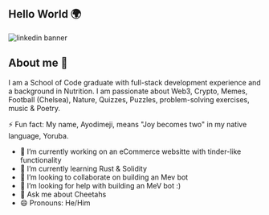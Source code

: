 ## Hello World 🌍
![linkedin banner](https://github.com/Ayodimeji-stacks/Ayodimeji-stacks/assets/149108938/17ffd1bb-6551-4ffe-8afb-1395bf871a37)

## About me 👋

I am a School of Code graduate with full-stack development experience and a background in Nutrition. I am passionate about Web3, Crypto, Memes, Football (Chelsea), Nature, Quizzes, Puzzles, problem-solving exercises, music & Poetry.

⚡️ Fun fact: My name, Ayodimeji, means "Joy becomes two" in my native language, Yoruba.

- 🔭 I’m currently working on an eCommerce websitte with tinder-like functionality
- 🌱 I’m currently learning Rust & Solidity
- 👯 I’m looking to collaborate on building an Mev bot
- 🤔 I’m looking for help with building an MeV bot :)
- 💬 Ask me about Cheetahs
- 😄 Pronouns: He/Him
